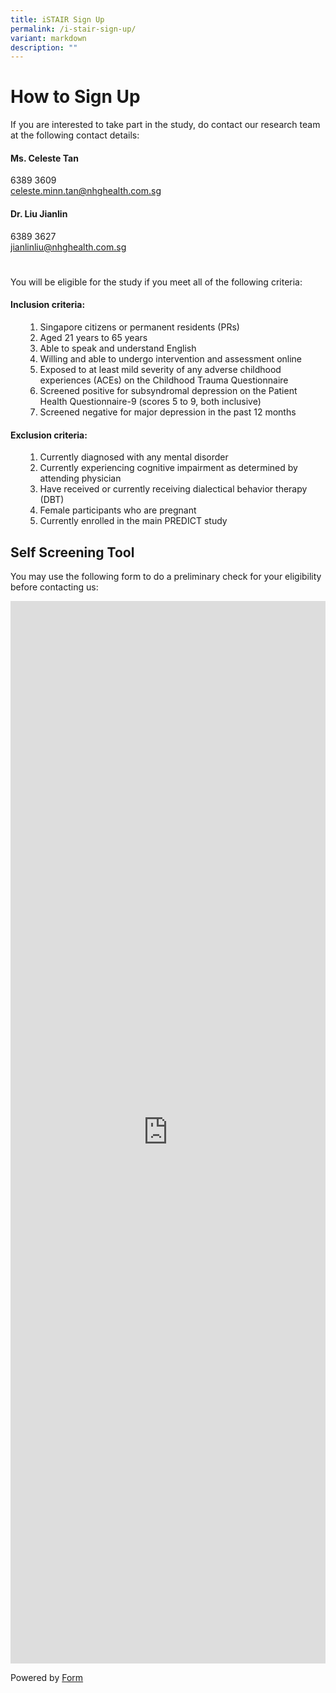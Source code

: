 ```yaml
---
title: iSTAIR Sign Up
permalink: /i-stair-sign-up/
variant: markdown
description: ""
---
```

<h1>How to Sign Up</h1>
<p>If you are interested to take part in the study, do contact our research team at the following contact details:</p>

<h4> Ms. Celeste Tan </h4>
<p style="margin:0">6389 3609</p>
<p style="margin:0"> <a href="mailto:celeste.minn.tan@nhghealth.com.sg">  celeste.minn.tan@nhghealth.com.sg</a></p>

<h4> Dr. Liu Jianlin </h4>
<p style="margin:0">6389 3627</p>
<p style="margin:0"> <a href="mailto:jianlinliu@nhghealth.com.sg">  jianlinliu@nhghealth.com.sg</a></p>

	
<h1></h1>
<p>You will be eligible for the study if you meet all of the following criteria:</p>

<h4>Inclusion criteria:</h4>
<ul data-tight="true" class="tight">
<ol>
<li>Singapore citizens or permanent residents (PRs)</li>
<li>Aged 21 years to 65 years</li>
<li>Able to speak and understand English</li>
<li>Willing and able to undergo intervention and assessment online</li>
<li>Exposed to at least mild severity of any adverse childhood experiences (ACEs) on the Childhood Trauma Questionnaire</li>
<li>Screened positive for subsyndromal depression on the Patient Health Questionnaire-9 (scores 5 to 9, both inclusive)</li>
<li>Screened negative for major depression in the past 12 months</li>
</ol>
</ul>


<h4>Exclusion criteria:</h4>
<ul data-tight="true" class="tight">
<ol>
<li> Currently diagnosed with any mental disorder</li>
<li>Currently experiencing cognitive impairment as determined by attending physician</li>
<li>Have received or currently receiving dialectical behavior therapy (DBT)</li>
<li>Female participants who are pregnant</li>
<li>Currently enrolled in the main PREDICT study</li>
</ol>
</ul>

<h2>Self Screening Tool</h2>
<p>You may use the following form to do a preliminary check for your eligibility before contacting us:  </p>

<div class="iframe-wrapper">
<iframe style="width: 100%; height: 1700px" allowfullscreen="true" frameborder="0" src="https://form.gov.sg/68a27d75b4733a3b52cadccf"></iframe>
</div>
<p></p>
<p>Powered by <a href="https://form.gov.sg" rel="noopener noreferrer nofollow" target="_blank">Form</a>
</p>